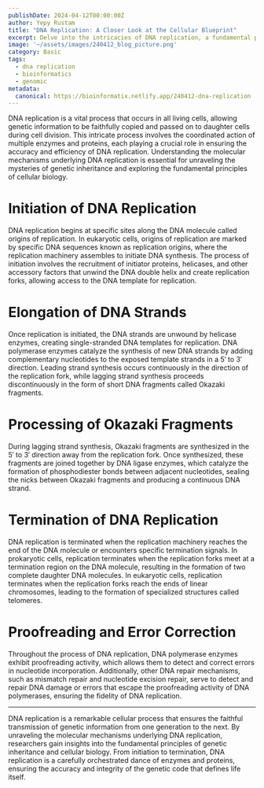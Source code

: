 ```yaml
---
publishDate: 2024-04-12T00:00:00Z
author: Yepy Rustam
title: "DNA Replication: A Closer Look at the Cellular Blueprint"
excerpt: Delve into the intricacies of DNA replication, a fundamental process that ensures the faithful transmission of genetic information from one generation to the next. From the elegant machinery of enzymes and proteins to the orchestration of intricate molecular events, DNA replication is a marvel of cellular precision and complexity.  
image: '~/assets/images/240412_blog_picture.png'
category: Basic
tags:
  - dna replication
  - bioinformatics
  - genomic
metadata:
  canonical: https://bioinformatix.netlify.app/240412-dna-replication
---
```


DNA replication is a vital process that occurs in all living cells, allowing genetic information to be faithfully copied and passed on to daughter cells during cell division. This intricate process involves the coordinated action of multiple enzymes and proteins, each playing a crucial role in ensuring the accuracy and efficiency of DNA replication. Understanding the molecular mechanisms underlying DNA replication is essential for unraveling the mysteries of genetic inheritance and exploring the fundamental principles of cellular biology.

# Initiation of DNA Replication

DNA replication begins at specific sites along the DNA molecule called origins of replication. In eukaryotic cells, origins of replication are marked by specific DNA sequences known as replication origins, where the replication machinery assembles to initiate DNA synthesis. The process of initiation involves the recruitment of initiator proteins, helicases, and other accessory factors that unwind the DNA double helix and create replication forks, allowing access to the DNA template for replication.

# Elongation of DNA Strands 

Once replication is initiated, the DNA strands are unwound by helicase enzymes, creating single-stranded DNA templates for replication. DNA polymerase enzymes catalyze the synthesis of new DNA strands by adding complementary nucleotides to the exposed template strands in a 5′ to 3′ direction. Leading strand synthesis occurs continuously in the direction of the replication fork, while lagging strand synthesis proceeds discontinuously in the form of short DNA fragments called Okazaki fragments.

# Processing of Okazaki Fragments 

During lagging strand synthesis, Okazaki fragments are synthesized in the 5′ to 3′ direction away from the replication fork. Once synthesized, these fragments are joined together by DNA ligase enzymes, which catalyze the formation of phosphodiester bonds between adjacent nucleotides, sealing the nicks between Okazaki fragments and producing a continuous DNA strand.

# Termination of DNA Replication 

DNA replication is terminated when the replication machinery reaches the end of the DNA molecule or encounters specific termination signals. In prokaryotic cells, replication terminates when the replication forks meet at a termination region on the DNA molecule, resulting in the formation of two complete daughter DNA molecules. In eukaryotic cells, replication terminates when the replication forks reach the ends of linear chromosomes, leading to the formation of specialized structures called telomeres.

# Proofreading and Error Correction 

Throughout the process of DNA replication, DNA polymerase enzymes exhibit proofreading activity, which allows them to detect and correct errors in nucleotide incorporation. Additionally, other DNA repair mechanisms, such as mismatch repair and nucleotide excision repair, serve to detect and repair DNA damage or errors that escape the proofreading activity of DNA polymerases, ensuring the fidelity of DNA replication.

***

DNA replication is a remarkable cellular process that ensures the faithful transmission of genetic information from one generation to the next. By unraveling the molecular mechanisms underlying DNA replication, researchers gain insights into the fundamental principles of genetic inheritance and cellular biology. From initiation to termination, DNA replication is a carefully orchestrated dance of enzymes and proteins, ensuring the accuracy and integrity of the genetic code that defines life itself.
